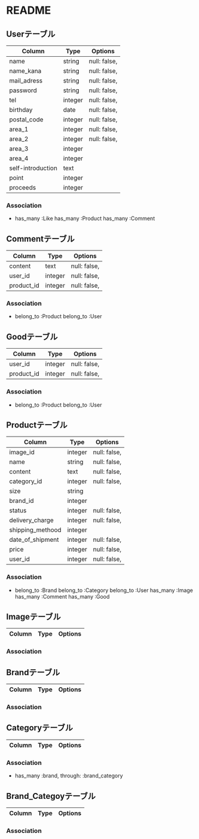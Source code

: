 # README

## Userテーブル
|Column|Type|Options|
|------|----|-------|
|name|string|null: false,|
|name_kana|string|null: false,|
|mail_adress|string|null: false,|
|password|string|null: false,|
|tel|integer|null: false,|
|birthday|date|null: false,|
|postal_code|integer|null: false,|
|area_1|integer|null: false,|
|area_2|integer|null: false,|
|area_3|integer|
|area_4|integer|
|self-introduction|text|
|point|integer|
|proceeds|integer|
### Association
- has_many :Like
  has_many :Product
  has_many :Comment


## Commentテーブル
|Column|Type|Options|
|------|----|-------|
|content|text|null: false,|
|user_id|integer|null: false,|
|product_id|integer|null: false,|
### Association
- belong_to :Product
  belong_to :User


## Goodテーブル
|Column|Type|Options|
|------|----|-------|
|user_id|integer|null: false,|
|product_id|integer|null: false,|
### Association
- belong_to :Product
  belong_to :User


## Productテーブル
|Column|Type|Options|
|------|----|-------|
|image_id|integer|null: false,|
|name|string|null: false,|
|content|text|null: false,|
|category_id|integer|null: false,|
|size|string|
|brand_id|integer|
|status|integer|null: false,|
|delivery_charge|integer|null: false,|
|shipping_methood|integer|
|date_of_shipment|integer|null: false,|
|price|integer|null: false,|
|user_id|integer|null: false,|
### Association
- belong_to :Brand
  belong_to :Category
  belong_to :User
  has_many :Image
  has_many :Comment
  has_many :Good


## Imageテーブル
|Column|Type|Options|
|------|----|-------|

### Association

## Brandテーブル
|Column|Type|Options|
|------|----|-------|

### Association

## Categoryテーブル
|Column|Type|Options|
|------|----|-------|

### Association
- has_many :brand, through: :brand_category

## Brand_Categoyテーブル
|Column|Type|Options|
|------|----|-------|

### Association